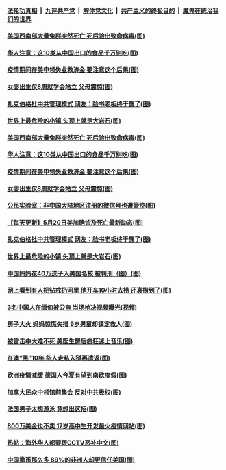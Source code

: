 

####  [法轮功真相](../../../../basic/blob/master/README.md?t=05210902) &nbsp;|&nbsp; [九评共产党](../../../../9ping.md/blob/master/README.md?t=05210902) &nbsp;|&nbsp; [解体党文化](../../../../jtdwh.md/blob/master/README.md?t=05210902)  &nbsp;|&nbsp; [共产主义的终极目的](../../../../gczydzjmd.md/blob/master/README.md?t=05210902) &nbsp;|&nbsp; [魔鬼在统治我们的世界](../../../../mgztzwmdsj.md/blob/master/README.md?t=05210902) 

#### [美国西南部大量兔群突然死亡 死后验出致命病毒(图)](../pages/p3/933900.md?t=05210902) 

#### [华人注意：这10类从中国出口的食品千万别吃(图)](../pages/p3/933902.md?t=05210902) 

#### [疫情期间在美申领失业救济金 要注意这个后果(图)](../pages/p3/933894.md?t=05210902) 

#### [女婴出生仅8周就学会站立 父母震惊(图)](../pages/p3/933885.md?t=05210902) 

#### [扎克伯格批中共管理模式 网友：脸书老板终于醒了(图)](../pages/p3/933822.md?t=05210902) 

#### [世界上最危险的小镇 头顶上就是大岩石(图)](../pages/p3/933823.md?t=05210902) 

#### [美国西南部大量兔群突然死亡 死后验出致命病毒(图)](../pages/p3/933900.md?t=05210902) 

#### [华人注意：这10类从中国出口的食品千万别吃(图)](../pages/p3/933902.md?t=05210902) 

#### [疫情期间在美申领失业救济金 要注意这个后果(图)](../pages/p3/933894.md?t=05210902) 

#### [女婴出生仅8周就学会站立 父母震惊(图)](../pages/p3/933885.md?t=05210902) 

#### [公民实验室：非中国大陆地区注册的微信号也遭管控(图)](../pages/p3/933870.md?t=05210902) 

#### [【每天更新】5月20日美加确诊及死亡最新动态(图)](../pages/p3/931800.md?t=05210902) 

#### [扎克伯格批中共管理模式 网友：脸书老板终于醒了(图)](../pages/p3/933822.md?t=05210902) 

#### [世界上最危险的小镇 头顶上就是大岩石(图)](../pages/p3/933823.md?t=05210902) 

#### [中国妈妈花40万送子入美国名校 被判刑（图）(图)](../pages/p3/933813.md?t=05210902) 

#### [网上看到有人把钻戒扔河里 他开车10小时去捞 还真捞到了(图)](../pages/p3/933792.md?t=05210902) 

#### [3名中国人在缅甸被公审 当场枪决视频曝光(视频)](../pages/p3/933796.md?t=05210902) 

#### [房子大火 妈妈惊慌失措 9岁男童却镇定救人(图)](../pages/p3/933784.md?t=05210902) 

#### [被雷击中大难不死 美医生醒后疯狂迷上音乐(图)](../pages/p3/933766.md?t=05210902) 

#### [在澳“黑”10年 华人走私入狱再遣返(图)](../pages/p3/933715.md?t=05210902) 

#### [欧洲疫情减缓 德国人今夏有望到南欧度假(图)](../pages/p3/933697.md?t=05210902) 

#### [加拿大民众中领馆前集会 反对中共极权(图)](../pages/p3/933692.md?t=05210902) 

#### [法国男子太想游泳 竟想出这招(图)](../pages/p3/933680.md?t=05210902) 

#### [800万美金也不卖 17岁高中生开发最火疫情网站(图)](../pages/p3/933678.md?t=05210902) 

#### [热帖：海外华人都要跟CCTV恶补中文(图)](../pages/p3/933659.md?t=05210902) 

#### [中国撒币那么多 89%的非洲人却更信任美国(图)](../pages/p3/933655.md?t=05210902) 

